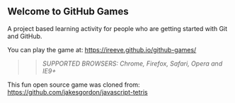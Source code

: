 ## Welcome to GitHub Games

A project based learning activity for people who are getting started with Git and GitHub.

You can play the game at: https://ireeve.github.io/github-games/

>> _*SUPPORTED BROWSERS*: Chrome, Firefox, Safari, Opera and IE9+_

This fun open source game was cloned from: https://github.com/jakesgordon/javascript-tetris
